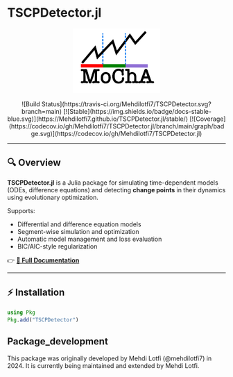 # TSCPDetector.jl

<p align="center">
<img src="images/mocha2.png" width="200" />
</p>

<p align="center">
![Build Status](https://travis-ci.org/Mehdilotfi7/TSCPDetector.svg?branch=main)
[![Stable](https://img.shields.io/badge/docs-stable-blue.svg)](https://Mehdilotfi7.github.io/TSCPDetector.jl/stable/)
[![Coverage](https://codecov.io/gh/Mehdilotfi7/TSCPDetector.jl/branch/main/graph/badge.svg)](https://codecov.io/gh/Mehdilotfi7/TSCPDetector.jl)
</p>

---

## 🔍 Overview

**TSCPDetector.jl** is a Julia package for simulating time-dependent models (ODEs, difference equations) and detecting **change points** in their dynamics using evolutionary optimization.

Supports:
- Differential and difference equation models
- Segment-wise simulation and optimization
- Automatic model management and loss evaluation
- BIC/AIC-style regularization

👉 **[📘 Full Documentation](https://Mehdilotfi7.github.io/TSCPDetector.jl/stable/)**

---

## ⚡ Installation

```julia
using Pkg
Pkg.add("TSCPDetector")
```
## Package_development
This package was originally developed by Mehdi Lotfi (@mehdilotfi7) in 2024. It is currently being maintained and extended by Mehdi Lotfi.
